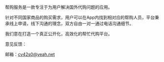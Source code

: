 帮购服务是一款专注于为用户解决国外代购问题的应用。

针对不同国家商品的购买需求，用户可以在App内找到相对应的帮购人员，平台秉承线上申请，线下沟通的理念，双方自由一对一通过电话沟通细节。

我们意在打造一个真正公开化，高效化的帮忙代购平台。

意见反馈：

邮箱：cv42s0@yeah.net
